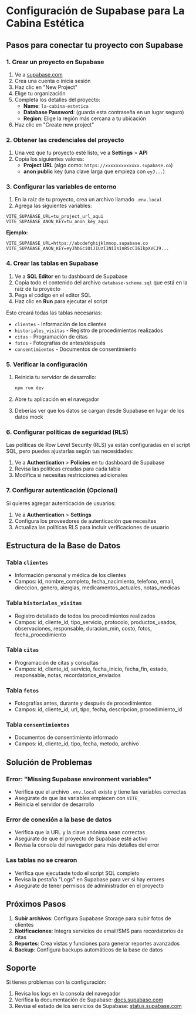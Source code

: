 # Configuración de Supabase para La Cabina Estética

## Pasos para conectar tu proyecto con Supabase

### 1. Crear un proyecto en Supabase

1. Ve a [supabase.com](https://supabase.com)
2. Crea una cuenta o inicia sesión
3. Haz clic en "New Project"
4. Elige tu organización
5. Completa los detalles del proyecto:
   - **Name**: `la-cabina-estetica`
   - **Database Password**: (guarda esta contraseña en un lugar seguro)
   - **Region**: Elige la región más cercana a tu ubicación
6. Haz clic en "Create new project"

### 2. Obtener las credenciales del proyecto

1. Una vez que tu proyecto esté listo, ve a **Settings** > **API**
2. Copia los siguientes valores:
   - **Project URL** (algo como: `https://xxxxxxxxxxxxx.supabase.co`)
   - **anon public** key (una clave larga que empieza con `eyJ...`)

### 3. Configurar las variables de entorno

1. En la raíz de tu proyecto, crea un archivo llamado `.env.local`
2. Agrega las siguientes variables:

```env
VITE_SUPABASE_URL=tu_project_url_aqui
VITE_SUPABASE_ANON_KEY=tu_anon_key_aqui
```

**Ejemplo:**
```env
VITE_SUPABASE_URL=https://abcdefghijklmnop.supabase.co
VITE_SUPABASE_ANON_KEY=eyJhbGciOiJIUzI1NiIsInR5cCI6IkpXVCJ9...
```

### 4. Crear las tablas en Supabase

1. Ve a **SQL Editor** en tu dashboard de Supabase
2. Copia todo el contenido del archivo `database-schema.sql` que está en la raíz de tu proyecto
3. Pega el código en el editor SQL
4. Haz clic en **Run** para ejecutar el script

Esto creará todas las tablas necesarias:
- `clientes` - Información de los clientes
- `historiales_visitas` - Registro de procedimientos realizados
- `citas` - Programación de citas
- `fotos` - Fotografías de antes/después
- `consentimientos` - Documentos de consentimiento

### 5. Verificar la configuración

1. Reinicia tu servidor de desarrollo:
   ```bash
   npm run dev
   ```

2. Abre tu aplicación en el navegador
3. Deberías ver que los datos se cargan desde Supabase en lugar de los datos mock

### 6. Configurar políticas de seguridad (RLS)

Las políticas de Row Level Security (RLS) ya están configuradas en el script SQL, pero puedes ajustarlas según tus necesidades:

1. Ve a **Authentication** > **Policies** en tu dashboard de Supabase
2. Revisa las políticas creadas para cada tabla
3. Modifica si necesitas restricciones adicionales

### 7. Configurar autenticación (Opcional)

Si quieres agregar autenticación de usuarios:

1. Ve a **Authentication** > **Settings**
2. Configura los proveedores de autenticación que necesites
3. Actualiza las políticas RLS para incluir verificaciones de usuario

## Estructura de la Base de Datos

### Tabla `clientes`
- Información personal y médica de los clientes
- Campos: id, nombre_completo, fecha_nacimiento, telefono, email, direccion, genero, alergias, medicamentos_actuales, notas_medicas

### Tabla `historiales_visitas`
- Registro detallado de todos los procedimientos realizados
- Campos: id, cliente_id, tipo_servicio, protocolo, productos_usados, observaciones, responsable, duracion_min, costo, fotos, fecha_procedimiento

### Tabla `citas`
- Programación de citas y consultas
- Campos: id, cliente_id, servicio, fecha_inicio, fecha_fin, estado, responsable, notas, recordatorios_enviados

### Tabla `fotos`
- Fotografías antes, durante y después de procedimientos
- Campos: id, cliente_id, url, tipo, fecha, descripcion, procedimiento_id

### Tabla `consentimientos`
- Documentos de consentimiento informado
- Campos: id, cliente_id, tipo, fecha, metodo, archivo

## Solución de Problemas

### Error: "Missing Supabase environment variables"
- Verifica que el archivo `.env.local` existe y tiene las variables correctas
- Asegúrate de que las variables empiecen con `VITE_`
- Reinicia el servidor de desarrollo

### Error de conexión a la base de datos
- Verifica que la URL y la clave anónima sean correctas
- Asegúrate de que el proyecto de Supabase esté activo
- Revisa la consola del navegador para más detalles del error

### Las tablas no se crearon
- Verifica que ejecutaste todo el script SQL completo
- Revisa la pestaña "Logs" en Supabase para ver si hay errores
- Asegúrate de tener permisos de administrador en el proyecto

## Próximos Pasos

1. **Subir archivos**: Configura Supabase Storage para subir fotos de clientes
2. **Notificaciones**: Integra servicios de email/SMS para recordatorios de citas
3. **Reportes**: Crea vistas y funciones para generar reportes avanzados
4. **Backup**: Configura backups automáticos de la base de datos

## Soporte

Si tienes problemas con la configuración:
1. Revisa los logs en la consola del navegador
2. Verifica la documentación de Supabase: [docs.supabase.com](https://docs.supabase.com)
3. Revisa el estado de los servicios de Supabase: [status.supabase.com](https://status.supabase.com)

